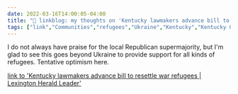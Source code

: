 ```yaml
---
date: 2022-03-16T14:00:05-04:00
title: "🔗 linkblog: my thoughts on 'Kentucky lawmakers advance bill to resettle war refugees | Lexington Herald Leader'"
tags: ["link","Communities","refugees","Ukraine","Kentucky","Kentucky General Assembly"]
---
```

I do not always have praise for the local Republican supermajority, but I'm glad to see this goes beyond Ukraine to provide support for all kinds of refugees. Tentative optimism here.
 
[link to 'Kentucky lawmakers advance bill to resettle war refugees | Lexington Herald Leader'](https://www.kentucky.com/news/state/kentucky/article259462244.html)
